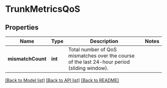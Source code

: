 # TrunkMetricsQoS

## Properties
Name | Type | Description | Notes
------------ | ------------- | ------------- | -------------
**mismatchCount** | **int** | Total number of QoS mismatches over the course of the last 24-hour period (sliding window). | 

[[Back to Model list]](../README.md#documentation-for-models) [[Back to API list]](../README.md#documentation-for-api-endpoints) [[Back to README]](../README.md)


